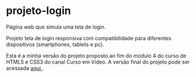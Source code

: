 # projeto-login
 Página web que simula uma tela de login.

 Projeto tela de login responsiva com compatibilidade para diferentes dispositivos (smartphones, tablets e pc).

 Esta é a minha versão do projeto proposto ao fim do módulo 4 do curso de HTML5 e CSS3 do canal Curso em Vídeo. A versão final do projeto pode ser acessada <a href="luizfernandolpp.github.io/projeto-login/"> aqui </a>.